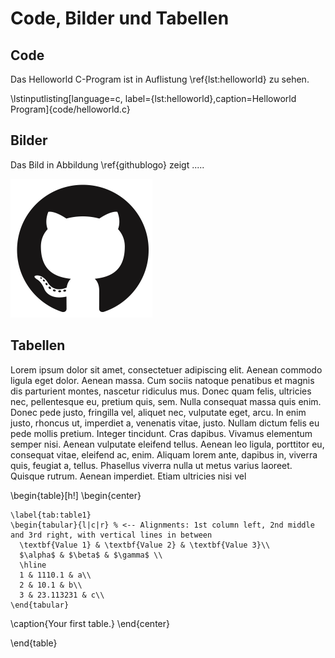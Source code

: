 # Code, Bilder und Tabellen

## Code

Das Helloworld C-Program ist in Auflistung \ref{lst:helloworld} zu sehen.


\lstinputlisting[language=c, label={lst:helloworld},caption=Helloworld Program]{code/helloworld.c}

## Bilder

Das Bild in Abbildung \ref{githublogo} zeigt .....



![Github Logo[@github]\label{githublogo}](images/github.png)

## Tabellen

Lorem ipsum dolor sit amet, consectetuer adipiscing elit. Aenean commodo ligula eget dolor. Aenean massa. Cum sociis natoque penatibus et magnis dis parturient montes, nascetur ridiculus mus. Donec quam felis, ultricies nec, pellentesque eu, pretium quis, sem. Nulla consequat massa quis enim. Donec pede justo, fringilla vel, aliquet nec, vulputate eget, arcu. In enim justo, rhoncus ut, imperdiet a, venenatis vitae, justo. Nullam dictum felis eu pede mollis pretium. Integer tincidunt. Cras dapibus. Vivamus elementum semper nisi. Aenean vulputate eleifend tellus. Aenean leo ligula, porttitor eu, consequat vitae, eleifend ac, enim. Aliquam lorem ante, dapibus in, viverra quis, feugiat a, tellus. Phasellus viverra nulla ut metus varius laoreet. Quisque rutrum. Aenean imperdiet. Etiam ultricies nisi vel

\begin{table}[h!]
  \begin{center}
    
    \label{tab:table1}
    \begin{tabular}{l|c|r} % <-- Alignments: 1st column left, 2nd middle and 3rd right, with vertical lines in between
      \textbf{Value 1} & \textbf{Value 2} & \textbf{Value 3}\\
      $\alpha$ & $\beta$ & $\gamma$ \\
      \hline
      1 & 1110.1 & a\\
      2 & 10.1 & b\\
      3 & 23.113231 & c\\
    \end{tabular}
  \caption{Your first table.}
  \end{center}
  
\end{table}
